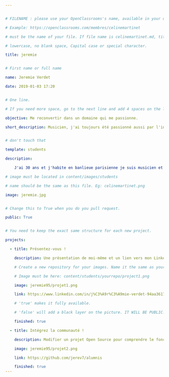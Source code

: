 ```yaml
---


# FILENAME : please use your OpenClassrooms's name, available in your url.

# Example: https://openclassrooms.com/membres/celinemartinet

# must be the name of your file. If file name is celinemartinet.md, title is celinemartinet.

# lowercase, no blank space, Capital case or special character.

title: jeremie


# First name or full name

name: Jeremie Verdet

date: 2019-01-03 17:20


# One line.

# If you need more space, go to the next line and add 4 spaces on the left, as in 'description'.

objective: Me reconvertir dans un domaine qui me passionne.

short_description: Musicien, j'ai toujours été passionné aussi par l'informatique, j'ai décidé de m'y lancer à fond aujourd'hui.


# don't touch that

template: students

description:

    J'ai 30 ans et j'habite en banlieue parisienne je suis musicien et j'ai décidé de me reconvertir dans l'autre domaine qui m'a toujours passionné : l'informatique.

# image must be located in content/images/students

# name should be the same as this file. Eg: celinemartinet.png

image: jeremie.jpg


# Change this to True when you do you pull request.

public: True


# You need to keep the exact same structure for each new project.

projects:

  - title: Présentez-vous !

    description: Une présentation de moi-même et un lien vers mon LinkedIn.

    # Create a new repository for your images. Name it the same as your nickname and profile picture.

    # Image must be here: content/students/yourrepo/project1.png

    image: jeremie95/projet1.png

    link: https://www.linkedin.com/in/j%C3%A9r%C3%A9mie-verdet-94aa36177/

    # 'true' makes it fully available.

    # 'false' will add a black layer on the picture. IT WILL BE PUBLIC!

    finished: true

  - title: Intégrez la communauté !

    description: Modifier un projet Open Source pour comprendre le fonctionnement de Git, de Github et des pull requests. 

    image: jeremie95/projet2.png

    link: https://github.com/jerev7/alumnis

    finished: true
---
```

